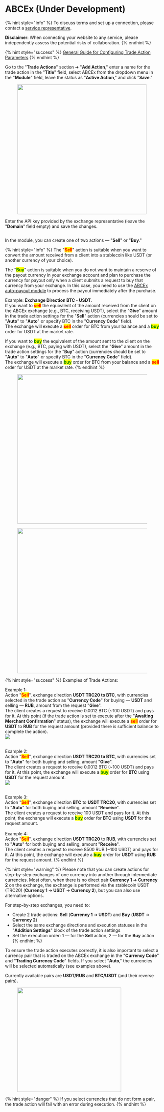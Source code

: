 # ABCEx (Under Development)

{% hint style="info" %}
To discuss terms and set up a connection, please contact a [service representative](https://t.me/ABCEX_management).

**Disclaimer**: When connecting your website to any service, please independently assess the potential risks of collaboration.
{% endhint %}

{% hint style="success" %}
[General Guide for Configuring Trade Action Parameters](https://premium.gitbook.io/main/osnovnye-nastroiki/modul-torgovye-deistviya/sozdanie-torgovogo-deistviya/parametry-torgovykh-deistvii)
{% endhint %}

Go to the "**Trade Actions**" section ➔ "**Add Action**," enter a name for the trade action in the "**Title**" field, select ABCEx from the dropdown menu in the "**Module**" field, leave the status as "**Active Action**," and click "**Save**."

<figure><img src="../../../.gitbook/assets/image (48).png" alt="" width="422"><figcaption></figcaption></figure>

Enter the API key provided by the exchange representative (leave the "**Domain**" field empty) and save the changes.

<figure><img src="../../../.gitbook/assets/image (45).png" alt=""><figcaption></figcaption></figure>

In the module, you can create one of two actions — "**Sell**" or "**Buy**."

{% hint style="info" %}
The "<mark style="color:red;">**Sell**</mark>" action is suitable when you want to convert the amount received from a client into a stablecoin like USDT (or another currency of your choice).

The "<mark style="color:green;">**Buy**</mark>" action is suitable when you do not want to maintain a reserve of the payout currency in your exchange account and plan to purchase the currency for payout only when a client submits a request to buy that currency from your exchange. In this case, you need to use the [ABCEx auto-payout module](https://premium.gitbook.io/main/osnovnye-nastroiki/merchanty-i-avtovyplaty/avtovyplaty/abcex) to process the payout immediately after the purchase.

Example: **Exchange Direction BTC - USDT**.\
If you want to <mark style="color:red;">**sell**</mark> the equivalent of the amount received from the client on the ABCEx exchange (e.g., BTC, receiving USDT), select the "**Give**" amount in the trade action settings for the "**Sell**" action (currencies should be set to "**Auto**" to "**Auto**" or specify BTC in the "**Currency Code**" field).\
The exchange will execute a <mark style="color:red;">**sell**</mark> order for BTC from your balance and a <mark style="color:green;">**buy**</mark> order for USDT at the market rate.

If you want to <mark style="color:green;">**buy**</mark> the equivalent of the amount sent to the client on the exchange (e.g., BTC, paying with USDT), select the "**Give**" amount in the trade action settings for the "**Buy**" action (currencies should be set to "**Auto**" to "**Auto**" or specify BTC in the "**Currency Code**" field).\
The exchange will execute a <mark style="color:green;">**buy**</mark> order for BTC from your balance and a <mark style="color:red;">**sell**</mark> order for USDT at the market rate.
{% endhint %}

<div><figure><img src="../../../.gitbook/assets/image (50).png" alt="" width="486"><figcaption></figcaption></figure> <figure><img src="../../../.gitbook/assets/image (610).png" alt="" width="472"><figcaption></figcaption></figure></div>

{% hint style="success" %}
Examples of Trade Actions:

Example 1:\
Action "<mark style="color:red;">**Sell**</mark>", exchange direction **USDT TRC20 to BTC**, with currencies selected in the trade action as "**Currency Code**" for buying — **USDT** and selling — **RUB**, amount from the request "**Give**".\
The client creates a request to receive 0.0012 BTC (~100 USDT) and pays for it. At this point (if the trade action is set to execute after the "**Awaiting Merchant Confirmation**" status), the exchange will execute a <mark style="color:red;">**sell**</mark> order for **USDT** to **RUB** for the request amount (provided there is sufficient balance to complete the action).\
![](<../../../.gitbook/assets/image (46).png>)

\
Example 2:\
Action "<mark style="color:red;">**Sell**</mark>", exchange direction **USDT TRC20 to BTC**, with currencies set to "**Auto**" for both buying and selling, amount "**Give**".\
The client creates a request to receive 0.0012 BTC (~100 USDT) and pays for it. At this point, the exchange will execute a <mark style="color:green;">**buy**</mark> order for **BTC** using **USDT** for the request amount.\
![](<../../../.gitbook/assets/image (47).png>)

\
Example 3:\
Action "<mark style="color:red;">**Sell**</mark>", exchange direction **BTC** to **USDT TRC20**, with currencies set to "**Auto**" for both buying and selling, amount "**Receive**".\
The client creates a request to receive 100 USDT and pays for it. At this point, the exchange will execute a <mark style="color:green;">**buy**</mark> order for **BTC** using **USDT** for the request amount.\
\
Example 4:\
Action "<mark style="color:red;">**Sell**</mark>", exchange direction **USDT TRC20** to **RUB**, with currencies set to "**Auto**" for both buying and selling, amount "**Receive**".\
The client creates a request to receive 8500 RUB (~100 USDT) and pays for it. At this point, the exchange will execute a <mark style="color:green;">**buy**</mark> order for **USDT** using **RUB** for the request amount.
{% endhint %}

{% hint style="warning" %}
Please note that you can create actions for step-by-step exchanges of one currency into another through intermediate currencies. Most often, when there is no direct pair **Currency 1** ➔ **Currency 2** on the exchange, the exchange is performed via the stablecoin USDT (TRC20) (**Currency 1** ➔ **USDT** ➔ **Currency 2**), but you can also use alternative options.

For step-by-step exchanges, you need to:

* Create 2 trade actions: **Sell** (**Currency 1** ➔ **USDT**) and **Buy** (**USDT** ➔ **Currency 2**)
* Select the same exchange directions and execution statuses in the "**Addition Settings**" block of the trade action settings
* Set the execution order: 1 — for the **Sell** action, 2 — for the **Buy** action
{% endhint %}

To ensure the trade action executes correctly, it is also important to select a currency pair that is traded on the ABCEx exchange in the "**Currency Code**" and "**Trading Currency Code**" fields. If you select "**Auto**," the currencies will be selected automatically (see examples above).

Currently available pairs are **USDT/RUB** and **BTC/USDT** (and their reverse pairs).

<figure><img src="../../../.gitbook/assets/image (2121).png" alt="" width="339"><figcaption></figcaption></figure>

{% hint style="danger" %}
If you select currencies that do not form a pair, the trade action will fail with an error during execution.
{% endhint %}